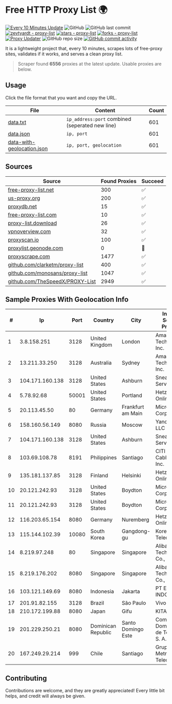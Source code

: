 
# Free HTTP Proxy List 🌍

[![Every 10 Minutes Update](https://github.com/mertguvencli/http-proxy-list/actions/workflows/main.yml/badge.svg?branch=main)](https://github.com/mertguvencli/http-proxy-list/actions/workflows/main.yml)
![GitHub](https://img.shields.io/github/license/mertguvencli/http-proxy-list)
![GitHub last commit](https://img.shields.io/github/last-commit/mertguvencli/http-proxy-list)
[![zevtyardt - proxy-list](https://img.shields.io/static/v1?label=zevtyardt&message=proxy-list&color=blue&logo=github)](https://github.com/zevtyardt/proxy-list "Go to GitHub repo")
[![stars - proxy-list](https://img.shields.io/github/stars/zevtyardt/proxy-list?style=social)](https://github.com/zevtyardt/proxy-list)
[![forks - proxy-list](https://img.shields.io/github/forks/zevtyardt/proxy-list?style=social)](https://github.com/zevtyardt/proxy-list)
[![Proxy Updater](https://github.com/zevtyardt/proxy-list/workflows/Proxy%20Updater/badge.svg)](https://github.com/zevtyardt/proxy-list/actions?query=workflow:"Proxy+Updater")
![GitHub repo size](https://img.shields.io/github/repo-size/zevtyardt/proxy-list)
[![GitHub commit activity](https://img.shields.io/github/commit-activity/m/zevtyardt/proxy-list?logo=commits)](https://github.com/zevtyardt/proxy-list/commits/main)

It is a lightweight project that, every 10 minutes, scrapes lots of free-proxy sites, validates if it works, and serves a clean proxy list.

> Scraper found **6556** proxies at the latest update. Usable proxies are below.

## Usage

Click the file format that you want and copy the URL.

|File|Content|Count|
|----|-------|-----|
|[data.txt](https://raw.githubusercontent.com/mertguvencli/http-proxy-list/main/proxy-list/data.txt)|`ip_address:port` combined (seperated new line)|601|
|[data.json](https://raw.githubusercontent.com/mertguvencli/http-proxy-list/main/proxy-list/data.json)|`ip, port`|601|
|[data-with-geolocation.json](https://raw.githubusercontent.com/mertguvencli/http-proxy-list/main/proxy-list/data-with-geolocation.json)|`ip, port, geolocation`|601|

## Sources

|Source|Found Proxies|Succeed|
|------|-------------|-------|
|[free-proxy-list.net](https://free-proxy-list.net)|300|✅|
|[us-proxy.org](https://www.us-proxy.org)|200|✅|
|[proxydb.net](http://proxydb.net)|15|✅|
|[free-proxy-list.com](https://free-proxy-list.com/?page=&port=&type%5B%5D=http&type%5B%5D=https&up_time=0&search=Search)|10|✅|
|[proxy-list.download](https://www.proxy-list.download/HTTP)|26|✅|
|[vpnoverview.com](https://vpnoverview.com/privacy/anonymous-browsing/free-proxy-servers)|32|✅|
|[proxyscan.io](https://www.proxyscan.io)|100|✅|
|[proxylist.geonode.com](https://proxylist.geonode.com/api/proxy-list?limit=300&page=1&sort_by=lastChecked&sort_type=desc&protocols=http,https)|0|🚫|
|[proxyscrape.com](https://api.proxyscrape.com/v2/?request=displayproxies&protocol=http&timeout=10000&country=all&ssl=all&anonymity=all)|1477|✅|
|[github.com/clarketm/proxy-list](https://raw.githubusercontent.com/clarketm/proxy-list/master/proxy-list-raw.txt)|400|✅|
|[github.com/monosans/proxy-list](https://raw.githubusercontent.com/monosans/proxy-list/main/proxies/http.txt)|1047|✅|
|[github.com/TheSpeedX/PROXY-List](https://raw.githubusercontent.com/TheSpeedX/PROXY-List/master/http.txt)|2949|✅|


## Sample Proxies With Geolocation Info

|#|Ip|Port|Country|City|Internet Service Provider|
|-|--|----|-------|----|-------------------------|
|1|3.8.158.251|3128|United Kingdom|London|Amazon Technologies Inc.|
|2|13.211.33.250|3128|Australia|Sydney|Amazon Technologies Inc.|
|3|104.171.160.138|3128|United States|Ashburn|Sneaker Server|
|4|5.78.92.68|50001|United States|Portland|Hetzner Online GmbH|
|5|20.113.45.50|80|Germany|Frankfurt am Main|Microsoft Corporation|
|6|158.160.56.149|8080|Russia|Moscow|Yandex.Cloud LLC|
|7|104.171.160.138|3128|United States|Ashburn|Sneaker Server|
|8|103.69.108.78|8191|Philippines|Santiago|CITI Cableworld Inc.|
|9|135.181.137.85|3128|Finland|Helsinki|Hetzner Online GmbH|
|10|20.121.242.93|3128|United States|Boydton|Microsoft Corporation|
|11|20.121.242.93|3128|United States|Boydton|Microsoft Corporation|
|12|116.203.65.154|8080|Germany|Nuremberg|Hetzner Online GmbH|
|13|115.144.102.39|10080|South Korea|Gangdong-gu|Korea Telecom|
|14|8.219.97.248|80|Singapore|Singapore|Alibaba (US) Technology Co., Ltd.|
|15|8.219.176.202|8080|Singapore|Singapore|Alibaba (US) Technology Co., Ltd.|
|16|103.121.149.69|8080|Indonesia|Jakarta|PT EMERIO INDONESIA|
|17|201.91.82.155|3128|Brazil|São Paulo|Vivo|
|18|210.172.199.88|8080|Japan|Gifu|KITAGATA|
|19|201.229.250.21|8080|Dominican Republic|Santo Domingo Este|Compañía Dominicana de Teléfonos S. A.|
|20|167.249.29.214|999|Chile|Santiago|Grupo Metrowan Telecom SPA|



## Contributing

Contributions are welcome, and they are greatly appreciated! Every
little bit helps, and credit will always be given.

